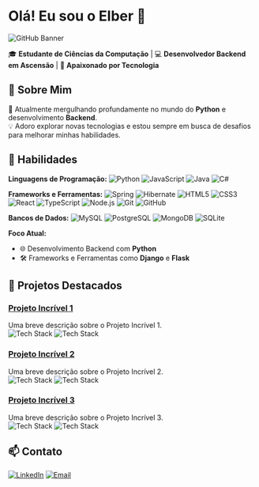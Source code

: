 # Olá! Eu sou o Elber 👋

![GitHub Banner](https://user-images.githubusercontent.com/12345678/98765432-12345678-90ab-4cde-8cde-1234567890ab.jpg)

🎓 **Estudante de Ciências da Computação** | 💻 **Desenvolvedor Backend em Ascensão** | 🚀 **Apaixonado por Tecnologia**

## 🚀 Sobre Mim

🌱 Atualmente mergulhando profundamente no mundo do **Python** e desenvolvimento **Backend**.  
💡 Adoro explorar novas tecnologias e estou sempre em busca de desafios para melhorar minhas habilidades.

## 💼 Habilidades

**Linguagens de Programação:**
![Python](https://img.shields.io/badge/Python-3776AB?style=for-the-badge&logo=python&logoColor=white)
![JavaScript](https://img.shields.io/badge/JavaScript-F7DF1E?style=for-the-badge&logo=javascript&logoColor=black)
![Java](https://img.shields.io/badge/Java-007396?style=for-the-badge&logo=java&logoColor=white)
![C#](https://img.shields.io/badge/C%23-239120?style=for-the-badge&logo=c-sharp&logoColor=white)

**Frameworks e Ferramentas:**
![Spring](https://img.shields.io/badge/Spring-6DB33F?style=for-the-badge&logo=spring&logoColor=white)
![Hibernate](https://img.shields.io/badge/Hibernate-59666C?style=for-the-badge&logo=hibernate&logoColor=white)
![HTML5](https://img.shields.io/badge/HTML5-E34F26?style=for-the-badge&logo=html5&logoColor=white)
![CSS3](https://img.shields.io/badge/CSS3-1572B6?style=for-the-badge&logo=css3&logoColor=white)
![React](https://img.shields.io/badge/React-20232A?style=for-the-badge&logo=react&logoColor=61DAFB)
![TypeScript](https://img.shields.io/badge/TypeScript-007ACC?style=for-the-badge&logo=typescript&logoColor=white)
![Node.js](https://img.shields.io/badge/Node.js-339933?style=for-the-badge&logo=nodedotjs&logoColor=white)
![Git](https://img.shields.io/badge/Git-F05032?style=for-the-badge&logo=git&logoColor=white)
![GitHub](https://img.shields.io/badge/GitHub-181717?style=for-the-badge&logo=github&logoColor=white)

**Bancos de Dados:**
![MySQL](https://img.shields.io/badge/MySQL-4479A1?style=for-the-badge&logo=mysql&logoColor=white)
![PostgreSQL](https://img.shields.io/badge/PostgreSQL-316192?style=for-the-badge&logo=postgresql&logoColor=white)
![MongoDB](https://img.shields.io/badge/MongoDB-47A248?style=for-the-badge&logo=mongodb&logoColor=white)
![SQLite](https://img.shields.io/badge/SQLite-003B57?style=for-the-badge&logo=sqlite&logoColor=white)

**Foco Atual:**
- 🌐 Desenvolvimento Backend com **Python**
- 🛠️ Frameworks e Ferramentas como **Django** e **Flask**

## 🌟 Projetos Destacados

### [Projeto Incrível 1](link_para_o_projeto)
Uma breve descrição sobre o Projeto Incrível 1. <br>
![Tech Stack](https://img.shields.io/badge/-Python-3776AB?style=flat&logo=python&logoColor=white) ![Tech Stack](https://img.shields.io/badge/-Django-092E20?style=flat&logo=django&logoColor=white)

### [Projeto Incrível 2](link_para_o_projeto)
Uma breve descrição sobre o Projeto Incrível 2. <br>
![Tech Stack](https://img.shields.io/badge/-JavaScript-F7DF1E?style=flat&logo=javascript&logoColor=black) ![Tech Stack](https://img.shields.io/badge/-React-20232A?style=flat&logo=react&logoColor=61DAFB)

### [Projeto Incrível 3](link_para_o_projeto)
Uma breve descrição sobre o Projeto Incrível 3. <br>
![Tech Stack](https://img.shields.io/badge/-TypeScript-007ACC?style=flat&logo=typescript&logoColor=white) ![Tech Stack](https://img.shields.io/badge/-Node.js-339933?style=flat&logo=nodedotjs&logoColor=white)

## 📫 Contato

[![LinkedIn](https://img.shields.io/badge/LinkedIn-0077B5?style=for-the-badge&logo=linkedin&logoColor=white)](link_para_o_linkedin)
[![Email](https://img.shields.io/badge/Email-D14836?style=for-the-badge&logo=gmail&logoColor=white)](mailto:seuemail@example.com)
